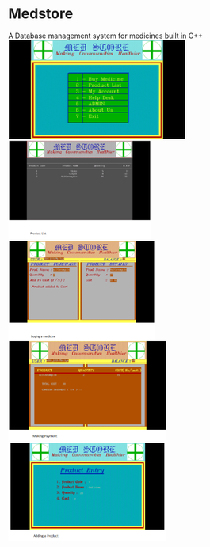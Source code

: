 # Medstore
A Database management system for medicines built in C++
<img src="REPORT/pic1.png" height="200">
<img src="REPORT/pic2.png" height="200">
<img src="REPORT/pic3.png" height="200">
<img src="REPORT/pic4.png" height="200">
<img src="REPORT/pic5.png" height="200">
